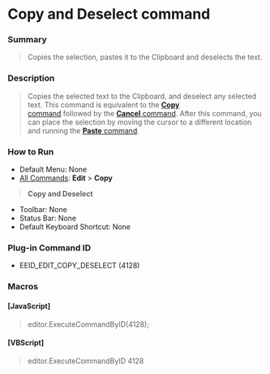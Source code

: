 # Copy and Deselect command

### Summary

> Copies the selection, pastes it to the Clipboard and deselects the text.

### Description

> Copies the selected text to the Clipboard, and deselect any selected text.
> This command is equivalent to the [**Copy** \
> command](edit_copy) followed by the [**Cancel** command](escape). After this command, you
> can place the selection by moving the cursor to a different location
> and running the [**Paste** command](edit_paste).

### How to Run

- Default Menu: None
- [All Commands](../tools/all_commands): **Edit** \> **Copy**
> **Copy and Deselect**
- Toolbar: None
- Status Bar: None
- Default Keyboard Shortcut: None

### Plug-in Command ID

- EEID\_EDIT\_COPY\_DESELECT (4128)

### Macros

#### \[JavaScript\]

> editor.ExecuteCommandByID(4128);

#### \[VBScript\]

> editor.ExecuteCommandByID 4128
